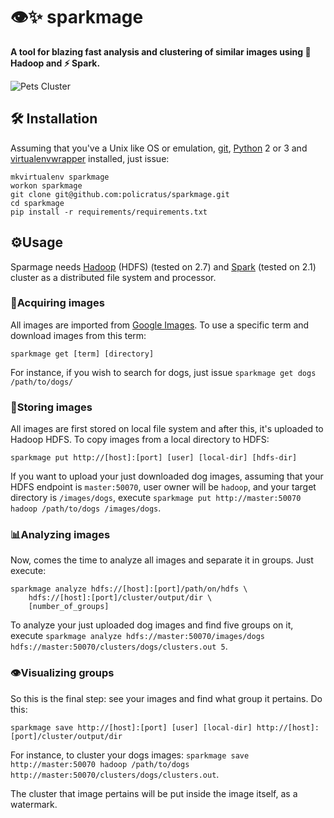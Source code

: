 # 👁✨ sparkmage

**A tool for blazing fast analysis and clustering of similar images using 🐘 Hadoop and ⚡ Spark.**

![Pets Cluster](https://github.com/policratus/sparkmage/blob/master/docs/clusters.jpg)

## 🛠 Installation
Assuming that you've a Unix like OS or emulation, [git](https://git-scm.com/), [Python](https://www.python.org/) 2 or 3 and [virtualenvwrapper](https://virtualenvwrapper.readthedocs.io/en/latest/) installed, just issue:

```
mkvirtualenv sparkmage
workon sparkmage
git clone git@github.com:policratus/sparkmage.git
cd sparkmage
pip install -r requirements/requirements.txt
```

## ⚙Usage
Sparmage needs [Hadoop](https://hadoop.apache.org/) (HDFS) (tested on 2.7) and [Spark](http://spark.apache.org/) (tested on 2.1) cluster as a distributed file system and processor.

### 🎯Acquiring images
All images are imported from [Google Images](https://images.google.com). To use a specific term and download images from this term:

```
sparkmage get [term] [directory]
```

For instance, if you wish to search for dogs, just issue `sparkmage get dogs /path/to/dogs/`

### 💽Storing images
All images are first stored on local file system and after this, it's uploaded to Hadoop HDFS. To copy images from a local directory to HDFS:

```
sparkmage put http://[host]:[port] [user] [local-dir] [hdfs-dir]
```

If you want to upload your just downloaded dog images, assuming that your HDFS endpoint is `master:50070`, user owner will be `hadoop`, and your target directory is `/images/dogs`, execute `sparkmage put http://master:50070 hadoop /path/to/dogs /images/dogs`.

### 📊Analyzing images
Now, comes the time to analyze all images and separate it in groups. Just execute:

```
sparkmage analyze hdfs://[host]:[port]/path/on/hdfs \
    hdfs://[host]:[port]/cluster/output/dir \
    [number_of_groups]
```

To analyze your just uploaded dog images and find five groups on it, execute `sparkmage analyze hdfs://master:50070/images/dogs hdfs://master:50070/clusters/dogs/clusters.out 5`.

### 👁Visualizing groups
So this is the final step: see your images and find what group it pertains. Do this:

```
sparkmage save http://[host]:[port] [user] [local-dir] http://[host]:[port]/cluster/output/dir
```

For instance, to cluster your dogs images: `sparkmage save http://master:50070 hadoop /path/to/dogs http://master:50070/clusters/dogs/clusters.out`.

The cluster that image pertains will be put inside the image itself, as a watermark.
